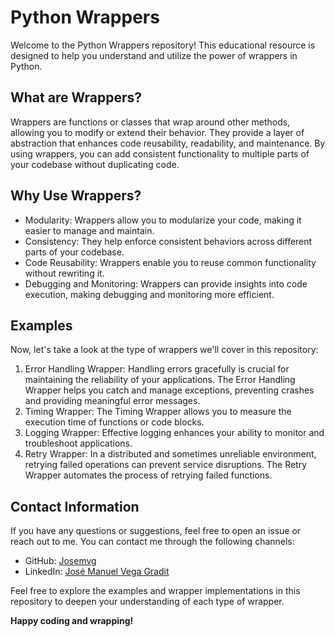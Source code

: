 # Python Wrappers
Welcome to the Python Wrappers repository! This educational resource is designed to help you understand and utilize the power of wrappers in Python.

## What are Wrappers?
Wrappers are functions or classes that wrap around other methods, allowing you to modify or extend their behavior. They provide a layer of abstraction that enhances code reusability, readability, and maintenance. By using wrappers, you can add consistent functionality to multiple parts of your codebase without duplicating code.

## Why Use Wrappers?

+ Modularity: Wrappers allow you to modularize your code, making it easier to manage and maintain.
+ Consistency: They help enforce consistent behaviors across different parts of your codebase.
+ Code Reusability: Wrappers enable you to reuse common functionality without rewriting it.
+ Debugging and Monitoring: Wrappers can provide insights into code execution, making debugging and monitoring more efficient.

## Examples

Now, let's take a look at the type of wrappers we'll cover in this repository:

1. Error Handling Wrapper: Handling errors gracefully is crucial for maintaining the reliability of your applications. The Error Handling Wrapper helps you catch and manage exceptions, preventing crashes and providing meaningful error messages.
2. Timing Wrapper: The Timing Wrapper allows you to measure the execution time of functions or code blocks.
3. Logging Wrapper: Effective logging enhances your ability to monitor and troubleshoot applications.
4. Retry Wrapper: In a distributed and sometimes unreliable environment, retrying failed operations can prevent service disruptions. The Retry Wrapper automates the process of retrying failed functions.

## Contact Information

If you have any questions or suggestions, feel free to open an issue or reach out to me. You can contact me through the following channels:

+ GitHub: [Josemvg](https://github.com/Josemvg)
+ LinkedIn: [José Manuel Vega Gradit](https://www.linkedin.com/in/josemvg/)

Feel free to explore the examples and wrapper implementations in this repository to deepen your understanding of each type of wrapper. 

**Happy coding and wrapping!**